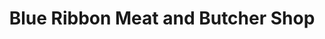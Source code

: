 ---
title: "Blue Ribbon Meat and Butcher Shop"
url: /sparks/blue-ribbon-meat-and-butcher-shop/
shop: Metzgerei
---